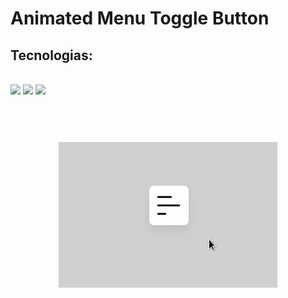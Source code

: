 # Animated Menu Toggle Button

## Tecnologias:
<br>
<img src="https://img.shields.io/static/v1?label=HTML&message=5&color=E34F26&style=plastic&logo=html5"/>

<img src="https://img.shields.io/static/v1?label=CSS&message=3&color=1572B6&style=plastic&logo=css3"/>

<img src="https://img.shields.io/static/v1?label=Javascript&message=6&color=F7DF1E&style=plastic&logo=javascript"/>

<br>
<br>
<br>
<h1 align="center">
  <img alt="Animated Menu Toggle Button" title="#Animated Menu Toggle Button" src="./assets/project-44.gif" />
</h1>